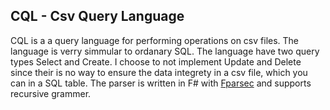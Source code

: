 ## CQL - Csv Query Language

CQL is a a query language for performing operations on csv files. The language is verry simmular to ordanary SQL. The language have two query types Select and Create. I choose to not implement Update and Delete since their is no way to ensure the data integrety in a csv file, which you can in a SQL table. The parser is written in F# with [Fparsec](https://github.com/stephan-tolksdorf/fparsec) and supports recursive grammer.
